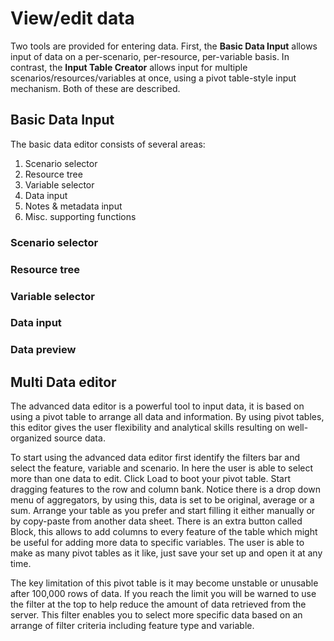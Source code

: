 # View/edit data

Two tools are provided for entering data. First, the **Basic Data Input** allows input of data on a per-scenario, per-resource, per-variable basis. In contrast, the **Input Table Creator** allows input for multiple scenarios/resources/variables at once, using a pivot table-style input mechanism. Both of these are described.

## Basic Data Input

The basic data editor consists of several areas:

1. Scenario selector
1. Resource tree
1. Variable selector
1. Data input
1. Notes & metadata input
1. Misc. supporting functions

### Scenario selector

### Resource tree

### Variable selector

### Data input

### Data preview

## Multi Data editor

The advanced data editor is a powerful tool to input data, it is based on using a pivot table to arrange all data and information. By using pivot tables, this editor gives the user flexibility and analytical skills resulting on well-organized source data.

To start using the advanced data editor first identify the filters bar and select the feature, variable and scenario. In here the user is able to select more than one data to edit. Click Load to boot your pivot table. Start dragging features to the row and column bank. Notice there is a drop down menu of aggregators, by using this, data is set to be original, average or a sum. Arrange your table as you prefer and start filling it either manually or by copy-paste from another data sheet. There is an extra button called Block, this allows to add columns to every feature of the table which might be useful for adding more data to specific variables. The user is able to make as many pivot tables as it like, just save your set up and open it at any time.

The key limitation of this pivot table is it may become unstable or unusable after 100,000 rows of data. If you reach the limit you will be warned to use the filter at the top to help reduce the amount of data retrieved from the server. This filter enables you to select more specific data based on an arrange of filter criteria including feature type and variable.


